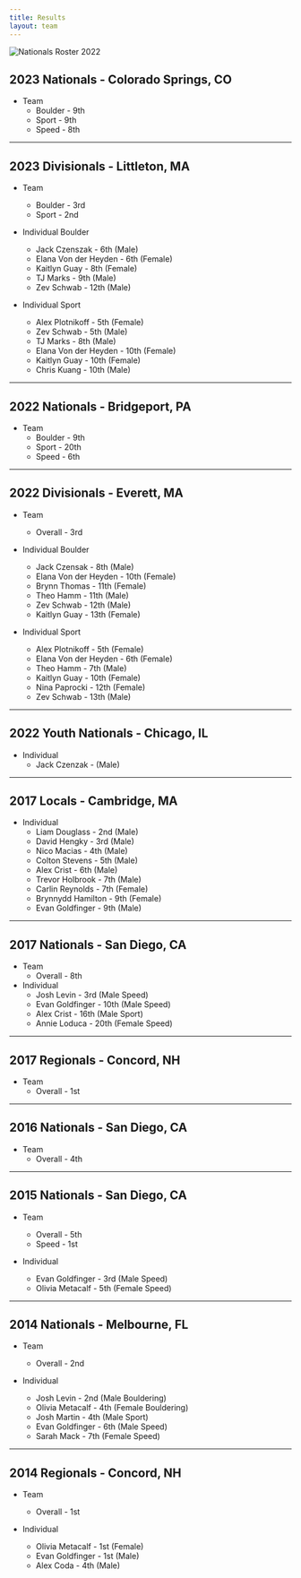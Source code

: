 ```yaml
---
title: Results
layout: team
---
```

![Nationals Roster 2022](/images/natty_2022_roster.png)

## 2023 Nationals - Colorado Springs, CO
* Team
  * Boulder - 9th
  * Sport - 9th
  * Speed - 8th

---

## 2023 Divisionals - Littleton, MA
* Team
  * Boulder - 3rd
  * Sport - 2nd
 
* Individual Boulder
  * Jack Czenszak - 6th (Male)
  * Elana Von der Heyden - 6th (Female)
  * Kaitlyn Guay - 8th (Female)
  * TJ Marks - 9th (Male)
  * Zev Schwab - 12th (Male)

* Individual Sport
  * Alex Plotnikoff - 5th (Female)
  * Zev Schwab - 5th (Male)
  * TJ Marks - 8th (Male)
  * Elana Von der Heyden - 10th (Female)
  * Kaitlyn Guay - 10th (Female)
  * Chris Kuang - 10th (Male)

---

## 2022 Nationals - Bridgeport, PA
* Team
  * Boulder - 9th
  * Sport - 20th
  * Speed - 6th

---

## 2022 Divisionals - Everett, MA
* Team
  * Overall - 3rd

* Individual Boulder
  * Jack Czensak - 8th (Male)
  * Elana Von der Heyden - 10th (Female)
  * Brynn Thomas - 11th (Female)
  * Theo Hamm - 11th (Male)
  * Zev Schwab - 12th (Male)
  * Kaitlyn Guay - 13th (Female)
 
* Individual Sport
  * Alex Plotnikoff - 5th (Female)
  * Elana Von der Heyden - 6th (Female)
  * Theo Hamm - 7th (Male)
  * Kaitlyn Guay - 10th (Female)
  * Nina Paprocki - 12th (Female)
  * Zev Schwab - 13th (Male)

---

## 2022 Youth Nationals - Chicago, IL

* Individual
  * Jack Czenzak - (Male)

---

## 2017 Locals - Cambridge, MA

* Individual
  * Liam Douglass - 2nd (Male)
  * David Hengky - 3rd (Male)
  * Nico Macias - 4th (Male)
  * Colton Stevens - 5th (Male)
  * Alex Crist - 6th (Male)
  * Trevor Holbrook - 7th (Male)
  * Carlin Reynolds - 7th (Female)
  * Brynnydd Hamilton - 9th (Female)
  * Evan Goldfinger - 9th (Male)

---

## 2017 Nationals - San Diego, CA

* Team
  * Overall - 8th
* Individual
  * Josh Levin - 3rd (Male Speed)
  * Evan Goldfinger - 10th (Male Speed)
  * Alex Crist - 16th (Male Sport)
  * Annie Loduca - 20th (Female Speed)

---

## 2017 Regionals - Concord, NH

* Team
  * Overall - 1st

---

## 2016 Nationals - San Diego, CA

* Team
  * Overall - 4th

---

## 2015 Nationals - San Diego, CA

* Team
  * Overall - 5th
  * Speed - 1st

* Individual
  * Evan Goldfinger - 3rd (Male Speed)
  * Olivia Metacalf - 5th (Female Speed)

---

## 2014 Nationals - Melbourne, FL

* Team
  * Overall - 2nd

* Individual
  * Josh Levin - 2nd (Male Bouldering)
  * Olivia Metacalf - 4th (Female Bouldering)
  * Josh Martin - 4th (Male Sport)
  * Evan Goldfinger - 6th (Male Speed)
  * Sarah Mack - 7th (Female Speed)

---

## 2014 Regionals - Concord, NH

* Team
  * Overall - 1st

* Individual
  * Olivia Metacalf - 1st (Female)
  * Evan Goldfinger - 1st (Male)
  * Alex Coda - 4th (Male)
